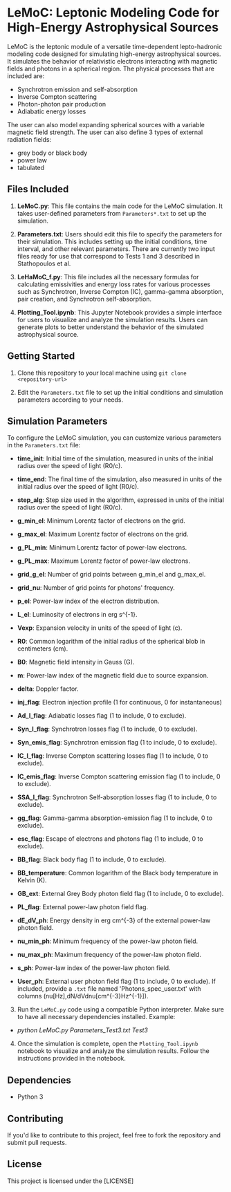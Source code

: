 # LeMoC: Leptonic Modeling Code for High-Energy Astrophysical Sources

LeMoC is the leptonic module of a versatile time-dependent lepto-hadronic modeling code designed for simulating high-energy astrophysical sources. It simulates the behavior of relativistic electrons interacting with magnetic fields and photons in a spherical region. The physical processes that are included are:

- Synchrotron emission and self-absorption
- Inverse Compton scattering
- Photon-photon pair production 
- Adiabatic energy losses

The user can also model expanding spherical sources with a variable magnetic field strength. The user can also define 3 types of external radiation fields: 

- grey body or black body
- power law 
- tabulated

## Files Included

1. **LeMoC.py**: This file contains the main code for the LeMoC simulation. It takes user-defined parameters from `Parameters*.txt` to set up the simulation.

2. **Parameters.txt**: Users should edit this file to specify the parameters for their simulation. This includes setting up the initial conditions, time interval, and other relevant parameters. There are currently two input files ready for use that correspond to Tests 1 and 3 described in Stathopoulos et al.

3. **LeHaMoC_f.py**: This file includes all the necessary formulas for calculating emissivities and energy loss rates for various processes such as Synchrotron, Inverse Compton (IC), gamma-gamma absorption, pair creation, and Synchrotron self-absorption.

4. **Plotting_Tool.ipynb**: This Jupyter Notebook provides a simple interface for users to visualize and analyze the simulation results. Users can generate plots to better understand the behavior of the simulated astrophysical source.

## Getting Started

1. Clone this repository to your local machine using `git clone <repository-url>`

2. Edit the `Parameters.txt` file to set up the initial conditions and simulation parameters according to your needs.

## Simulation Parameters

To configure the LeMoC simulation, you can customize various parameters in the `Parameters.txt` file:

- **time_init**: Initial time of the simulation, measured in units of the initial radius over the speed of light (R0/c).

- **time_end**: The final time of the simulation, also measured in units of the initial radius over the speed of light (R0/c).

- **step_alg**: Step size used in the algorithm, expressed in units of the initial radius over the speed of light (R0/c).

- **g_min_el**: Minimum Lorentz factor of electrons on the grid.

- **g_max_el**: Maximum Lorentz factor of electrons on the grid.

- **g_PL_min**: Minimum Lorentz factor of power-law electrons.

- **g_PL_max**: Maximum Lorentz factor of power-law electrons.

- **grid_g_el**: Number of grid points between g_min_el and g_max_el.

- **grid_nu**: Number of grid points for photons' frequency.

- **p_el**: Power-law index of the electron distribution.

- **L_el**: Luminosity of electrons in erg s^{-1}.

- **Vexp**: Expansion velocity in units of the speed of light (c).

- **R0**: Common logarithm of the initial radius of the spherical blob in centimeters (cm).

- **B0**: Magnetic field intensity in Gauss (G).

- **m**: Power-law index of the magnetic field due to source expansion.

- **delta**: Doppler factor.

- **inj_flag**: Electron injection profile (1 for continuous, 0 for instantaneous)

- **Ad_l_flag**: Adiabatic losses flag (1 to include, 0 to exclude).

- **Syn_l_flag**: Synchrotron losses flag (1 to include, 0 to exclude).

- **Syn_emis_flag**: Synchrotron emission flag (1 to include, 0 to exclude).

- **IC_l_flag**: Inverse Compton scattering losses flag (1 to include, 0 to exclude).

- **IC_emis_flag**: Inverse Compton scattering emission flag (1 to include, 0 to exclude).

- **SSA_l_flag**: Synchrotron Self-absorption losses flag (1 to include, 0 to exclude).

- **gg_flag**: Gamma-gamma absorption-emission flag (1 to include, 0 to exclude).

- **esc_flag**: Escape of electrons and photons flag (1 to include, 0 to exclude).

- **BB_flag**: Black body flag (1 to include, 0 to exclude).

- **BB_temperature**: Common logarithm of the Black body temperature in Kelvin (K).

- **GB_ext**: External Grey Body photon field flag (1 to include, 0 to exclude).

- **PL_flag**: External power-law photon field flag.

- **dE_dV_ph**: Energy density in erg cm^{-3} of the external power-law photon field.

- **nu_min_ph**: Minimum frequency of the power-law photon field.

- **nu_max_ph**: Maximum frequency of the power-law photon field.

- **s_ph**: Power-law index of the power-law photon field.

- **User_ph**: External user photon field flag (1 to include, 0 to exclude). If included, provide a `.txt` file named 'Photons_spec_user.txt' with columns (nu[Hz],dN/dVdnu[cm^{-3}Hz^{-1}]).      


3. Run the `LeMoC.py` code using a compatible Python interpreter. Make sure to have all necessary dependencies installed. Example:

- *python LeMoC.py Parameters_Test3.txt Test3*


4. Once the simulation is complete, open the `Plotting_Tool.ipynb` notebook to visualize and analyze the simulation results. Follow the instructions provided in the notebook.

## Dependencies

- Python 3


## Contributing

If you'd like to contribute to this project, feel free to fork the repository and submit pull requests.

## License

This project is licensed under the [LICENSE]
